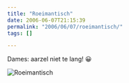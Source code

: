 ```yaml
---
title: "Roeimantisch"
date: 2006-06-07T21:15:39
permalink: "2006/06/07/roeimantisch/"
tags: []

---
```

Dames: aarzel niet te lang! 😀

![Roeimantisch](@images/posts/2006/06/roeimantisch.jpg)
